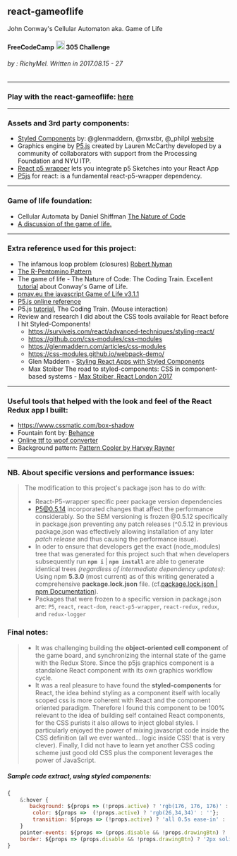 ## react-gameoflife
John Conway's Cellular Automaton aka. Game of Life
#### FreeCodeCamp <img src="https://cdnjs.cloudflare.com/ajax/libs/simple-icons/3.0.1/freecodecamp.svg" width="20" height="20"> 305 Challenge 
###### by  : RichyMel. Written in 2017.08.15 - 27
***
### Play with the react-gameoflife: [here](https://react-gameoflife.herokuapp.com/)
***
### Assets and 3rd party components:

- [Styled Components](https://github.com/styled-components)  by: @glenmaddern, @mxstbr, @_philpl‬ [website](https://www.styled-components.com/)
- Graphics engine by [P5.js](https://p5js.org/) created by Lauren McCarthy developed by a community of collaborators with support from the Processing Foundation and NYU ITP.
- [React p5 wrapper](https://www.npmjs.com/package/react-p5-wrapper) lets you integrate p5 Sketches into your React App 
- [P5js](https://www.npmjs.com/package/p5) for react: is a fundamental react-p5-wrapper dependency.
***
### Game of life foundation:
- Cellular Automata by Daniel Shiffman [The Nature of Code](http://natureofcode.com/book/chapter-7-cellular-automata/)
- [A discussion of the game of life.](http://web.stanford.edu/~cdebs/GameOfLife/)
***
### Extra reference used for this project:
- The infamous loop problem (closures) [Robert Nyman](https://robertnyman.com/2008/10/09/explaining-javascript-scope-and-closures/)
- [The R-Pentomino Pattern](https://www.youtube.com/watch?v=bTPN3spiq1I)
- The game of life - The Nature of Code: The Coding Train. Excellent [tutorial](https://www.youtube.com/watch?v=tENSCEO-LEc) about Conway's Game of Life. 
- [pmav.eu the javascript Game of Life v3.1.1](http://pmav.eu/)
- [P5.js online reference](https://p5js.org/reference/)
- P5.js [tutorial](https://www.youtube.com/watch?v=DEHsr4XicN8), The Coding Train. (Mouse interaction)
- Review and research I did about the CSS tools available for React before I hit Styled-Components!
    - <https://survivejs.com/react/advanced-techniques/styling-react/>
    - <https://github.com/css-modules/css-modules>
    - <https://glenmaddern.com/articles/css-modules>
    - <https://css-modules.github.io/webpack-demo/>
    - Glen Maddern - [Styling React Apps with Styled Components](https://www.youtube.com/watch?v=qu4U7lwZTRI&t=81s)
    - Max Stoiber The road to styled-components: CSS in component-based systems - [Max Stoiber, React London 2017](https://www.youtube.com/watch?v=2j9rSur_mnk)
***
### Useful tools that helped with the look and feel of the React Redux app I built:

- <https://www.cssmatic.com/box-shadow>
- Fountain font by: [Behance](https://befonts.com/download/fountain)  
- [Online ttf to woof converter](https://everythingfonts.com/ttf-to-woff)
- Background pattern: [Pattern Cooler by Harvey Rayner](https://patterncooler.com/)
***
### NB. **About specific versions and performance issues:**
>The modification to this project's package json has to do with:
>- React-P5-wrapper specific peer package version dependencies
>- P5@0.5.14 incorporated changes that affect the performance considerably. So the SEM versioning is frozen @0.5.12 specifically in package.json preventing any patch releases (^0.5.12 in previous package.json was effectively allowing installation of any later *patch release* and thus causing the performance issue).
>- In oder to ensure that developers get the exact (node_modules) tree that was generated for this project such that when developers subsequently run **`npm i`** | **`npm install`** are able to generate identical trees *(regardless of intermediate dependency updates)*: Using npm **5.3.0** (most current) as of this writing generated a comprehensive **package.lock.json** file. (cf.[package.lock.json | npm Documentation](https://docs.npmjs.com/files/package-lock.json)).
>- Packages that were frozen to a specific version in package.json are:
    `P5`, `react`, `react-dom`, `react-p5-wrapper`, `react-redux`, `redux`, and `redux-logger` 
    
### Final notes:
>- It was challenging building the **object-oriented cell component** of the game board, and synchronizing the internal state of the game with the Redux Store. Since the p5js graphics component is a standalone React component with its own graphics workflow cycle.
>- It was a real pleasure to have found the **styled-components** for React, the idea behind styling as a component itself with locally scoped css is more coherent with React and the component oriented paradigm. Therefore I found this component to be 100% relevant to the idea of building self contained React components, for the CSS purists it also allows to inject global styles. I particularly enjoyed the power of mixing javascript code inside the CSS definition (all we ever wanted... logic inside CSS! that is very clever). Finally, I did not have to learn yet another CSS coding scheme just good old CSS plus the component leverages the power of JavaScript.

##### Sample code extract, using styled components:

```javascript
{
    &:hover {
       background: ${props => (!props.active) ? 'rgb(176, 176, 176)' : ''};
        color: ${props =>  (!props.active) ? 'rgb(26,34,34)' : ''};
        transition: ${props => (!props.active) ? 'all 0.5s ease-in' : ''};
    }
    pointer-events: ${props => (props.disable && !props.drawingBtn) ? 'none' : ''};
    border: ${props => (props.disable && !props.drawingBtn) ? '2px solid rgb(76,176,176)'  : '2px solid rgb(117,252,252)'};
}
```
